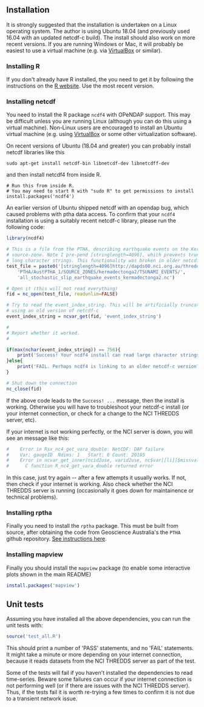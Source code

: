 ## **Installation**

It is strongly suggested that the installation is undertaken on a Linux
operating system. The author is using Ubuntu 18.04 (and previously used 16.04
with an updated netcdf-c build). The install should also work on more recent
versions. If you are running Windows or Mac, it will probably be easiest to use
a virtual machine (e.g. via [VirtualBox](https://www.virtualbox.org) or similar).

### **Installing R**
If you don't already have R installed, the you need to get it by following the
instructions on the [R website](https://www.r-project.org/). Use the most recent
version.

### **Installing netcdf**

You need to install the R package `ncdf4` with OPeNDAP support. This may be
difficult unless you are running Linux (although you can do this using a
virtual machine). Non-Linux users are encouraged to install an Ubuntu virtual
machine (e.g. using [VirtualBox](https://www.virtualbox.org) or some other
virtualization software). 

On recent versions of Ubuntu (18.04 and greater) you can probably install netcdf libraries like this
```
sudo apt-get install netcdf-bin libnetcdf-dev libnetcdff-dev
```
and then install netcdf4 from inside R.
```
# Run this from inside R.
# You may need to start R with "sudo R" to get permissions to install
install.packages('ncdf4')
```

An earlier version of Ubuntu shipped netcdf with an opendap bug, which caused
problems with ptha data access. To confirm that your `ncdf4` installation is
using a suitably recent netcdf-c library, please run the following code:

```r
library(ncdf4)

# This is a file from the PTHA, describing earthquake events on the Kermadec-Tonga
# source-zone. Note I pre-pend [stringlength=4096], which prevents truncation of
# long character strings. This functionality was broken in older netcdf-c versions
test_file = paste0('[stringlength=4096]http://dapds00.nci.org.au/thredds/dodsC/fj6/',
    'PTHA/AustPTHA_1/SOURCE_ZONES/kermadectonga2/TSUNAMI_EVENTS/',
    'all_stochastic_slip_earthquake_events_kermadectonga2.nc')

# Open it (this will not read everything)
fid = nc_open(test_file, readunlim=FALSE)

# Try to read the event_index_string. This will be artificially truncated if 
# using an old version of netcdf-c
event_index_string = ncvar_get(fid, 'event_index_string')

#
# Report whether it worked.
#

if(max(nchar(event_index_string)) == 756){
    print('Success! Your ncdf4 install can read large character strings remotely')
}else{
    print('FAIL. Perhaps ncdf4 is linking to an older netcdf-c version?')
}

# Shut down the connection 
nc_close(fid)
```
If the above code leads to the `Success! ...` message, then the install is
working. Otherwise you will have to troubleshoot your netcdf-c install (or
your internet connection, or check for a change to the NCI THREDDS server,
etc).

If your internet is not working perfectly, or the NCI server is down, you will see an
message like this:

```r
#    Error in Rsx_nc4_get_vara_double: NetCDF: DAP failure
#    Var: gaugeID  Ndims: 1   Start: 0 Count: 20185
#    Error in ncvar_get_inner(ncid2use, varid2use, nc$var[[li]]$missval, addOffset,  :  
#      C function R_nc4_get_vara_double returned error
```
In this case, just try again -- after a few attempts it usually works. If not,
then check if your internet is working. Also check whether the NCI THREDDS
server is running (occasionally it goes down for maintainence or technical
problems).

### **Installing rptha**

Finally you need to install the `rptha` package. This must be built from
source, after obtaining the code from Geoscience Australia's the `PTHA` github
repository. [See instructions here](https://github.com/GeoscienceAustralia/ptha/blob/master/R/README.md).

### **Installing mapview**
Finally you should install the `mapview` package (to enable some interactive
plots shown in the main README)

```r
install.packages('mapview')
```

## **Unit tests**
Assuming you have installed all the above dependencies, you can run the unit
tests with:

```r
source('test_all.R')
```
This should print a number of 'PASS' statements, and no 'FAIL' statements. It might 
take a minute or more depending on your internet connection, because it reads datasets
from the NCI THREDDS server as part of the test.

Some of the tests will fail if you haven't installed the dependencies to read
time-series. Beware some failures can occur if your internet connection is not
performing well (or if there are issues with the NCI THREDDS server). Thus, if
the tests fail it is worth re-trying a few times to confirm it is not due to a
transient network issue.


